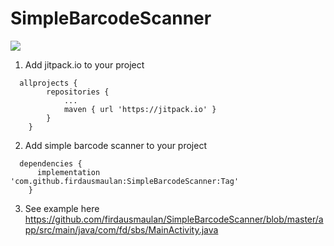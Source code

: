 # SimpleBarcodeScanner

![](https://i.ibb.co/pdHPdqN/Whats-App-Image-2022-03-03-at-7-32-05-AM.jpg)


1. Add jitpack.io to your project
```
  allprojects {
		repositories {
			...
			maven { url 'https://jitpack.io' }
		}
	}
```

2. Add simple barcode scanner to your project
```
  dependencies {
	  implementation 'com.github.firdausmaulan:SimpleBarcodeScanner:Tag'
	}
```

3. See example here
   https://github.com/firdausmaulan/SimpleBarcodeScanner/blob/master/app/src/main/java/com/fd/sbs/MainActivity.java
